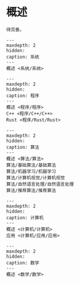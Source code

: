 # 概述

```{note}
待完善。
```

```{toctree}
---
maxdepth: 2
hidden:
caption: 系统
---
概述 <系统/系统>
```


```{toctree}
---
maxdepth: 2
hidden:
caption: 程序
---
概述 <程序/程序>
C++ <程序/C++/C++>
Rust <程序/Rust/Rust>
```

```{toctree}
---
maxdepth: 2
hidden:
caption: 算法
---
概述 <算法/算法>
算法/基础算法/基础算法
算法/机器学习/机器学习
算法/计算机视觉/计算机视觉
算法/自然语言处理/自然语言处理
算法/推荐算法/推荐算法
```

```{toctree}
---
maxdepth: 2
hidden:
caption: 计算机
---
概述 <计算机/计算机>
应用 <计算机/应用/应用>
```

```{toctree}
---
maxdepth: 2
hidden:
caption: 数学
---
概述 <数学/数学>
```
